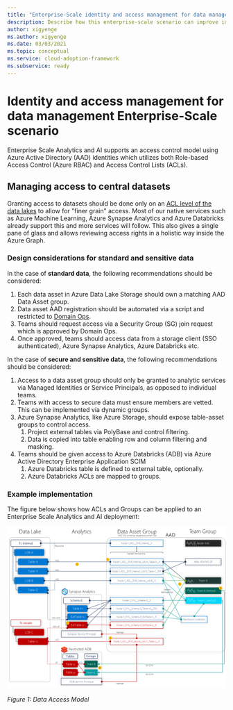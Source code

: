 ```yaml
---
title: "Enterprise-Scale identity and access management for data management"
description: Describe how this enterprise-scale scenario can improve identity and access management of data management
author: xigyenge
ms.author: xigyenge
ms.date: 03/03/2021
ms.topic: conceptual
ms.service: cloud-adoption-framework
ms.subservice: ready
---
```


# Identity and access management for data management Enterprise-Scale scenario

Enterprise Scale Analytics and AI supports an access control model using Azure Active Directory (AAD) identities which utilizes both Role-based Access Control (Azure RBAC) and Access Control Lists (ACLs).

## Managing access to central datasets

Granting access to datasets should be done only on an [ACL level of the data lakes](/azure/storage/blobs/data-lake-storage-access-control-model) to allow for "finer grain" access. Most of our native services such as Azure Machine Learning, Azure Synapse Analytics and Azure Databricks already support this and more services will follow. This also gives a single pane of glass and allows reviewing access rights in a holistic way inside the Azure Graph.

<!--Not adding this as it is not GA yet.
 In addition to managing access using AAD identities using RBACs and ACLs, ADLS Gen2 also supports using SAS tokens and storage keys for managing access to data in your Gen2 account. In order to make sure that every request to Storage Account is authorized through AAD, there is a new feature (currently in preview) of disabling Key based access that permits to disallow requests to the specific storage account in case the requests were authorized with Shared Key. CAE Team is recommending enabling this feature once GA to enforce AAD level access. -->

### Design considerations for standard and sensitive data

In the case of **standard data**, the following recommendations should be considered:

1. Each data asset in Azure Data Lake Storage should own a matching AAD Data Asset group.
1. Data asset AAD registration should be automated via a script and restricted to [Domain Ops](eslz-team-functions.md#domain-ops).
1. Teams should request access via a Security Group (SG) join request which is approved by Domain Ops.
1. Once approved, teams should access data from a storage client (SSO authenticated), Azure Synapse Analytics, Azure Databricks etc.

In the case of **secure and sensitive data**, the following recommendations should be considered:

1. Access to a data asset group should only be granted to analytic services via Managed Identities or Service Principals, as opposed to individual teams.
1. Teams with access to secure data must ensure members are vetted. This can be implemented via dynamic groups.
1. Azure Synapse Analytics, like Azure Storage, should expose table-asset groups to control access.
    1. Project external tables via PolyBase and control filtering.
    1. Data is copied into table enabling row and column filtering and masking.
1. Teams should be given access to Azure Databricks (ADB) via Azure Active Directory Enterprise Application SCIM
    1. Azure Databricks table is defined to external table, optionally.
    1. Azure Databricks ACLs are mapped to groups.

### Example implementation

The figure below shows how ACLs and Groups can be applied to an Enterprise Scale Analytics and AI deployment:

![Data Access Model](./images/data_security_model.png)

*Figure 1: Data Access Model* 